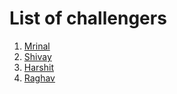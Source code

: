 # List of challengers
1. [Mrinal](https://github.com/mrinal1224)
2. [Shivay](https://github.com/shivaylamba)
3. [Harshit](https://github.com/Harshit-3905)
4. [Raghav](https://github.com/raghavdhingra)

